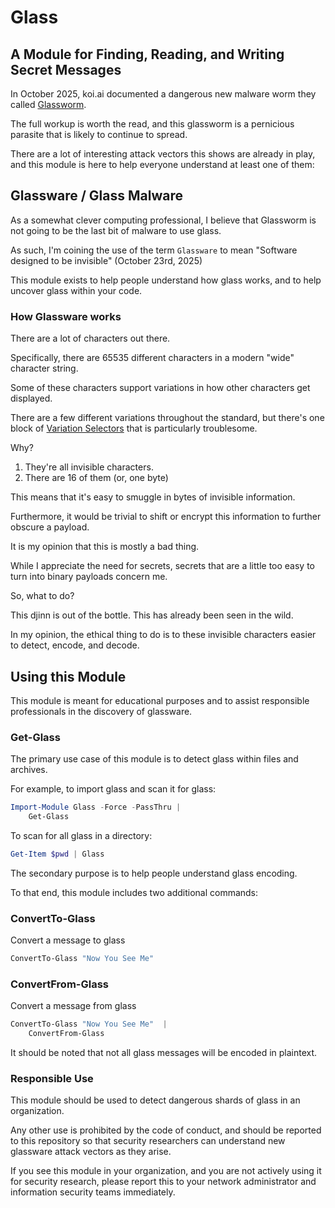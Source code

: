 # Glass

## A Module for Finding, Reading, and Writing Secret Messages

In October 2025, koi.ai documented a dangerous new malware worm they called [Glassworm](https://www.koi.ai/blog/glassworm-first-self-propagating-worm-using-invisible-code-hits-openvsx-marketplace).

The full workup is worth the read, and this glassworm is a pernicious parasite that is likely to continue to spread.

There are a lot of interesting attack vectors this shows are already in play, and this module is here to help everyone understand at least one of them:

## Glassware / Glass Malware

As a somewhat clever computing professional, I believe that Glassworm is not going to be the last bit of malware to use glass.

As such, I'm coining the use of the term `Glassware` to mean "Software designed to be invisible" (October 23rd, 2025)

This module exists to help people understand how glass works, and to help uncover glass within your code.

### How Glassware works

There are a lot of characters out there.

Specifically, there are 65535 different characters in a modern "wide" character string.

Some of these characters support variations in how other characters get displayed.

There are a few different variations throughout the standard, but there's one block of [Variation Selectors](https://en.wikipedia.org/wiki/Variation_Selectors_(Unicode_block)) that is particularly troublesome.

Why?

1. They're all invisible characters.
2. There are 16 of them (or, one byte)

This means that it's easy to smuggle in bytes of invisible information.  

Furthermore, it would be trivial to shift or encrypt this information to further obscure a payload.

It is my opinion that this is mostly a bad thing.

While I appreciate the need for secrets, secrets that are a little too easy to turn into binary payloads concern me.

So, what to do?

This djinn is out of the bottle.  This has already been seen in the wild.

In my opinion, the ethical thing to do is to these invisible characters easier to detect, encode, and decode.

## Using this Module 

This module is meant for educational purposes and to assist responsible professionals in the discovery of glassware.

### Get-Glass
The primary use case of this module is to detect glass within files and archives.

For example, to import glass and scan it for glass:

~~~PowerShell
Import-Module Glass -Force -PassThru |
    Get-Glass
~~~

To scan for all glass in a directory:

~~~PowerShell
Get-Item $pwd | Glass
~~~

The secondary purpose is to help people understand glass encoding.

To that end, this module includes two additional commands:

### ConvertTo-Glass

Convert a message to glass

~~~PowerShell
ConvertTo-Glass "Now You See Me"
~~~

### ConvertFrom-Glass

Convert a message from glass

~~~PowerShell
ConvertTo-Glass "Now You See Me"  |
    ConvertFrom-Glass
~~~

It should be noted that not all glass messages will be encoded in plaintext.

### Responsible Use

This module should be used to detect dangerous shards of glass in an organization.  

Any other use is prohibited by the code of conduct, 
and should be reported to this repository so that security researchers can understand new glassware attack vectors as they arise.

If you see this module in your organization, and you are not actively using it for security research, please report this to your network administrator and information security teams immediately.